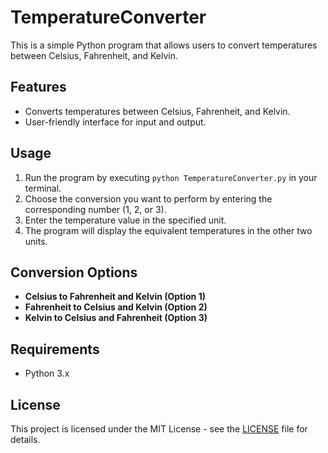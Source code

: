 # TemperatureConverter

This is a simple Python program that allows users to convert temperatures between Celsius, Fahrenheit, and Kelvin.

## Features

- Converts temperatures between Celsius, Fahrenheit, and Kelvin.
- User-friendly interface for input and output.

## Usage

1. Run the program by executing `python TemperatureConverter.py` in your terminal.
2. Choose the conversion you want to perform by entering the corresponding number (1, 2, or 3).
3. Enter the temperature value in the specified unit.
4. The program will display the equivalent temperatures in the other two units.

## Conversion Options

- **Celsius to Fahrenheit and Kelvin (Option 1)**
- **Fahrenheit to Celsius and Kelvin (Option 2)**
- **Kelvin to Celsius and Fahrenheit (Option 3)**

## Requirements

- Python 3.x

## License

This project is licensed under the MIT License - see the [LICENSE](LICENSE) file for details.

